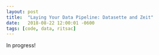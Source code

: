 ```yaml
---
layout: post
title:  "Laying Your Data Pipeline: Datasette and Zeit"
date:   2018-08-22 12:00:01 -0600
tags: [code, data, ritsac]
---
```


In progress!
